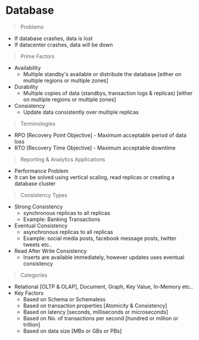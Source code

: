 # Database

> Problems
- If database crashes, data is lost
- If datacenter crashes, data will be down

> Prime Factors
- Availability
  - Multiple standby's available or distribute the database [either on multiple regions or multiple zones]
- Durability
  - Multiple copies of data (standbys, transaction logs & replicas) [either on multiple regions or multiple zones]
- Consistency
  - Update data consistently over multiple replicas 
 
> Terminologies
- RPO [Recovery Point Objective] - Maximum acceptable period of data loss
- RTO [Recovery Time Objective] - Maximum acceptable downtime

> Reporting & Analytics Applications 
- Performance Problem
- It can be solved using vertical scaling, read replicas or creating a database cluster

> Consistency Types
- Strong Consistency
  - synchronous replicas to all replicas
  - Example: Banking Transactions
- Eventual Consistency 
  - asynchronous replicas to all replicas
  - Example: social media posts, facebook message posts, twitter tweets etc..
- Read After Write Consistency
  - Inserts are available immediately, however updates uses eventual consistency

> Categories
- Relational [OLTP & OLAP], Document, Graph, Key Value, In-Memory etc..
- Key Factors
  - Based on Schema or Schemaless
  - Based on transaction properties [Atomicity & Consistency]
  - Based on latency [seconds, milliseconds or microseconds]
  - Based on No. of transactions per second [hundred or million or trillion]
  - Based on data size [MBs or GBs or PBs]     
